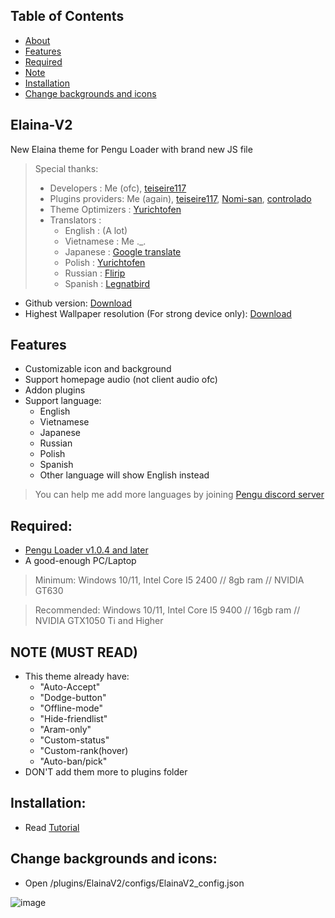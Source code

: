 ## Table of Contents
 - [About](#elaina-v2)
 - [Features](#features)
 - [Required](#required)
 - [Note](#note-must-read)
 - [Installation](#installation)
 - [Change backgrounds and icons](#change-backgrounds-and-icons)

## Elaina-V2
New Elaina theme for Pengu Loader with brand new JS file

> Special thanks:
>  - Developers       : Me (ofc), [teiseire117](https://github.com/teisseire117)
>  - Plugins providers: Me (again), [teiseire117](https://github.com/teisseire117), [Nomi-san](https://github.com/nomi-san), [controlado](https://github.com/controlado)
>  - Theme Optimizers : [Yurichtofen](https://github.com/Yurichtofen)
>  - Translators      : 
>    + English : (A lot)
>    + Vietnamese : Me ._.
>    + Japanese   : [Google translate](https://translate.google.com/)
>    + Polish     : [Yurichtofen](https://github.com/Yurichtofen)
>    + Russian    : [Flirip](https://github.com/Flirip)
>    + Spanish    : [Legnatbird](https://github.com/Legnatbird)


 - Github version: [Download](https://github.com/Elaina69/Elaina-V2/releases)
 - Highest Wallpaper resolution (For strong device only): [Download](https://drive.google.com/drive/folders/1wvNF18fM9QkzE-a0aBDvJQjB36lWcFbU?usp=sharing)

## Features
 - Customizable icon and background
 - Support homepage audio (not client audio ofc)
 - Addon plugins
 - Support language:
   + English
   + Vietnamese
   + Japanese
   + Russian
   + Polish
   + Spanish 
   + Other language will show English instead

> You can help me add more languages by joining [Pengu discord server](https://chat.pengu.lol/)

## Required: 
 - [Pengu Loader v1.0.4 and later](https://github.com/PenguLoader/PenguLoader/releases)
 - A good-enough PC/Laptop

> Minimum: Windows 10/11, Intel Core I5 2400 // 8gb ram // NVIDIA GT630

> Recommended: Windows 10/11, Intel Core I5 9400 // 16gb ram // NVIDIA GTX1050 Ti and Higher

## NOTE (MUST READ)
 - This theme already have:
   + "Auto-Accept"
   + "Dodge-button"
   + "Offline-mode"
   + "Hide-friendlist"
   + "Aram-only"
   + "Custom-status"
   + "Custom-rank(hover)
   + "Auto-ban/pick"
 - DON'T add them more to plugins folder

## Installation:
 - Read [Tutorial](https://github.com/Elaina69/Elaina-V2/blob/main/Tutorial.md)

## Change backgrounds and icons:
 - Open /plugins/ElainaV2/configs/ElainaV2_config.json

![image](https://github.com/Elaina69/Elaina-V2/assets/94338907/09eb87cd-0872-4a4b-995f-1933cb18da49)
